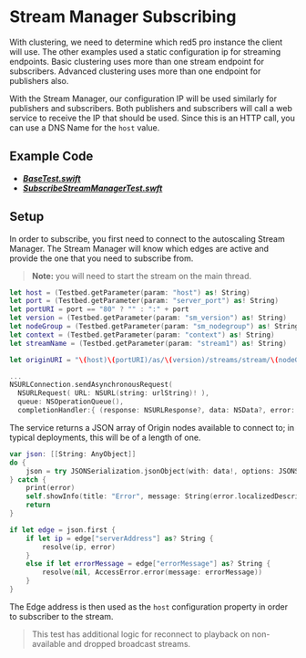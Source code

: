 # Stream Manager Subscribing

With clustering, we need to determine which red5 pro instance the client will use. The other examples used a static configuration ip for streaming endpoints. Basic clustering uses more than one stream endpoint for subscribers. Advanced clustering uses more than one endpoint for publishers also.

With the Stream Manager, our configuration IP will be used similarly for publishers and subscribers. Both publishers and subscribers will call a web service to receive the IP that should be used. Since this is an HTTP call, you can use a DNS Name for the `host` value. 

## Example Code

- ***[BaseTest.swift](../BaseTest.swift)***
- ***[SubscribeStreamManagerTest.swft](SubscribeStreamManagerTest.swft)***

## Setup

In order to subscribe, you first need to connect to the autoscaling Stream Manager. The Stream Manager will know which edges are active and provide the one that you need to subscribe from.

> **Note:** you will need to start the stream on the main thread.

```Swift
let host = (Testbed.getParameter(param: "host") as! String)
let port = (Testbed.getParameter(param: "server_port") as! String)
let portURI = port == "80" ? "" : ":" + port
let version = (Testbed.getParameter(param: "sm_version") as! String)
let nodeGroup = (Testbed.getParameter(param: "sm_nodegroup") as! String)
let context = (Testbed.getParameter(param: "context") as! String)
let streamName = (Testbed.getParameter(param: "stream1") as! String)

let originURI = "\(host)\(portURI)/as/\(version)/streams/stream/\(nodeGroup)/subscribe/\(context)/\(streamName)"

...
NSURLConnection.sendAsynchronousRequest(
  NSURLRequest( URL: NSURL(string: urlString)! ),
  queue: NSOperationQueue(),
  completionHandler:{ (response: NSURLResponse?, data: NSData?, error: NSError?) -> Void in
```

The service returns a JSON array of Origin nodes available to connect to; in typical deployments, this will be of a length of one.

```Swift
var json: [[String: AnyObject]]
do {
    json = try JSONSerialization.jsonObject(with: data!, options: JSONSerialization.ReadingOptions()) as! [[String: AnyObject]]
} catch {
    print(error)
    self.showInfo(title: "Error", message: String(error.localizedDescription))
    return
}

if let edge = json.first {
    if let ip = edge["serverAddress"] as? String {
        resolve(ip, error)
    }
    else if let errorMessage = edge["errorMessage"] as? String {
        resolve(nil, AccessError.error(message: errorMessage))
    }
}
```

The Edge address is then used as the `host` configuration property in order to subscriber to the stream.

> This test has additional logic for reconnect to playback on non-available and dropped broadcast streams.
